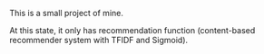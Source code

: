 This is a small project of mine.

At this state, it only has recommendation function (content-based recommender system with TFIDF and Sigmoid).
